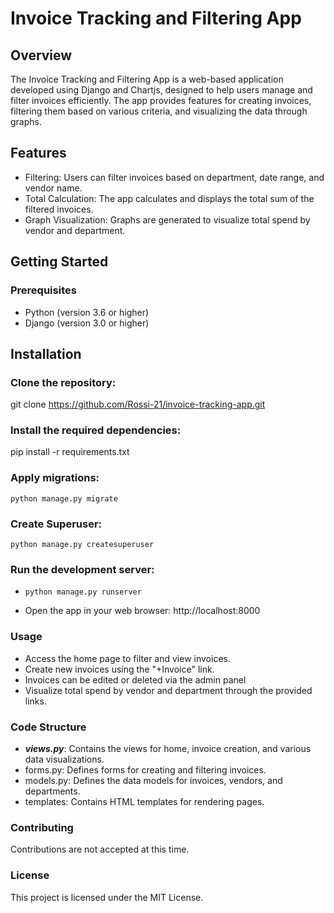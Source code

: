 # Invoice Tracking and Filtering App

## Overview

The Invoice Tracking and Filtering App is a web-based application developed using Django and Chartjs, designed to help users manage and filter invoices efficiently. The app provides features for creating invoices, filtering them based on various criteria, and visualizing the data through graphs.

## Features

- Filtering: Users can filter invoices based on department, date range, and vendor name.
- Total Calculation: The app calculates and displays the total sum of the filtered invoices.
- Graph Visualization: Graphs are generated to visualize total spend by vendor and department.

## **Getting Started**

### **Prerequisites**

- Python (version 3.6 or higher)
- Django (version 3.0 or higher)

## **Installation**

### **Clone the repository:**

git clone https://github.com/Rossi-21/invoice-tracking-app.git

### **Install the required dependencies:**

pip install -r requirements.txt

### **Apply migrations:**

```
python manage.py migrate
```

### **Create Superuser:**

```
python manage.py createsuperuser
```

### **Run the development server:**

- ```
  python manage.py runserver
  ```
- Open the app in your web browser: http://localhost:8000

### **Usage**

- Access the home page to filter and view invoices.
- Create new invoices using the "+Invoice" link.
- Invoices can be edited or deleted via the admin panel
- Visualize total spend by vendor and department through the provided links.

### **Code Structure**

- **_views.py_**: Contains the views for home, invoice creation, and various data visualizations.
- forms.py: Defines forms for creating and filtering invoices.
- models.py: Defines the data models for invoices, vendors, and departments.
- templates: Contains HTML templates for rendering pages.

### **Contributing**

Contributions are not accepted at this time.

### **License**

This project is licensed under the MIT License.
